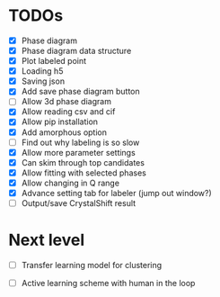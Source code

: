 # TODOs
- [x] Phase diagram 
- [x] Phase diagram data structure
- [x] Plot labeled point
- [x] Loading h5
- [x] Saving json 
- [x] Add save phase diagram button
- [ ] Allow 3d phase diagram
- [x] Allow reading csv and cif
- [x] Allow pip installation
- [x] Add amorphous option
- [ ] Find out why labeling is so slow
- [x] Allow more parameter settings
- [x] Can skim through top candidates
- [x] Allow fitting with selected phases
- [x] Allow changing in Q range
- [x] Advance setting tab for labeler (jump out window?)
- [ ] Output/save CrystalShift result

# Next level
- [ ] Transfer learning model for clustering
- [ ] Active learning scheme with human in the loop
 
